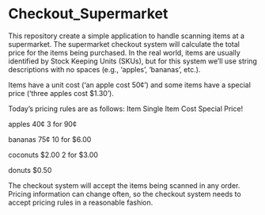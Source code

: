 # Checkout_Supermarket

This repository create a simple application to handle scanning items at a supermarket.
The supermarket checkout system will calculate the total price for the items being purchased. In the real world, items are usually identified by Stock Keeping Units (SKUs), but for this system we’ll use string descriptions with no spaces (e.g., ‘apples’, ‘bananas’, etc.).

Items have a unit cost (‘an apple cost 50¢’) and some items have a special price (‘three apples cost $1.30’). 

Today’s pricing rules are as follows: Item Single Item Cost Special Price!

apples  40¢
3 for 90¢ 

bananas 75¢
10 for $6.00 

coconuts  $2.00
2 for $3.00 

donuts  $0.50

The checkout system will accept the items being scanned in any order.
Pricing information can change often, so the checkout system needs to accept pricing rules in a reasonable fashion.
